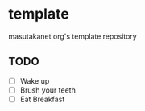 # template
masutakanet org's template repository

## TODO

* [ ] Wake up
* [ ] Brush your teeth
* [ ] Eat Breakfast
